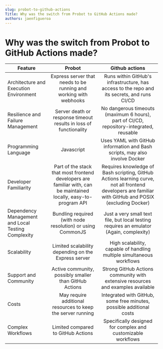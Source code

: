 ```yaml
---
slug: probot-to-github-actions
Title: Why was the switch from Probot to GitHub Actions made?
authors: jaenfigueroa
---
```


# Why was the switch from Probot to GitHub Actions made?

| Feature                                            |                                                      Probot                                                       |                                                                     Github actions                                                                     |
| -------------------------------------------------- | :---------------------------------------------------------------------------------------------------------------: | :----------------------------------------------------------------------------------------------------------------------------------------------------: |
| Architecture and Execution Environment             |                         Express server that needs to be running and working with webhooks                         |                              Runs within GitHub's infrastructure, has access to the repo and its secrets, and runs CI/CD                               |
| Resilience and Failure Management                  |                         Server death or response timeout results in loss of functionality                         |                                No dangerous timeouts (maximum 6 hours), part of CI/CD, repository-integrated, reusable                                 |
| Programming Language                               |                                                    Javascript                                                     |                                      Uses YAML with GitHub information and Bash scripts, may also involve Docker                                       |
| Developer Familiarity                              | Part of the stack that most frontend developers are familiar with, can be maintained locally, easy-to-program API | Requires knowledge of Bash scripting, GitHub Actions learning curve, not all frontend developers are familiar with GitHub and POSIX (excluding Docker) |
| Dependency Management and Local Testing Complexity |                            Bundling required (with node resolution) or using CommonJS                             |                                Just a very small text file, but local testing requires an emulator (Again, complexity)                                 |
| Scalability                                        |                                Limited scalability depending on the Express server                                |                                         High scalability, capable of handling multiple simultaneous workflows                                          |
| Support and Community                              |                              Active community, possibly smaller than GitHub Actions                               |                                    Strong GitHub Actions community with extensive resources and examples available                                     |
| Costs                                              |                            May require additional resources to keep the server running                            |                                          Integrated with GitHub, some free minutes, possible additional costs                                          |
| Complex Workflows                                  |                                        Limited compared to GitHub Actions                                         |                                              Specifically designed for complex and customizable workflows                                              |
